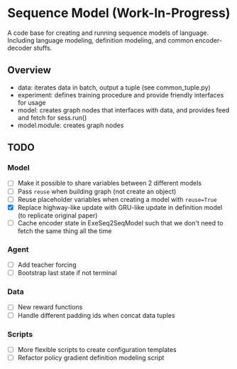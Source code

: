 # Sequence Model (Work-In-Progress)

A code base for creating and running sequence models of language. Including
language modeling, definition modeling, and common encoder-decoder stuffs.

## Overview
- data: iterates data in batch, output a tuple (see common_tuple.py)
- experiment: defines training procedure and provide friendly interfaces for usage
- model: creates graph nodes that interfaces with data, and provides feed and fetch for sess.run()
- model.module: creates graph nodes

## TODO

### Model
- [ ] Make it possible to share variables between 2 different models
- [ ] Pass `reuse` when building graph (not create an object)
- [ ] Reuse placeholder variables when creating a model with `reuse=True`
- [x] Replace highway-like update with GRU-like update in definition model (to replicate original paper)
- [ ] Cache encoder state in ExeSeq2SeqModel such that we don't need to fetch the same thing all the time

### Agent
- [ ] Add teacher forcing
- [ ] Bootstrap last state if not terminal

### Data
- [ ] New reward functions
- [ ] Handle different padding ids when concat data tuples

### Scripts
- [ ] More flexible scripts to create configuration templates
- [ ] Refactor policy gradient definition modeling script
